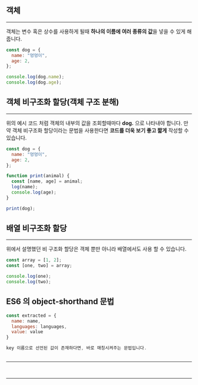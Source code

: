 ## 객체

---

객체는 변수 혹은 상수를 사용하게 될때 **하나의 이름에 여러 종류의 값**을 넣을 수 있게 해줍니다.

```javascript
const dog = {
  name: "멍멍이",
  age: 2,
};

console.log(dog.name);
console.log(dog.age);
```

## 객체 비구조화 할당(객체 구조 분해)

---

위의 예시 코드 처럼 객체의 내부의 값을 조회할때마다 **dog.** 으로 나타내야 합니다. 만약 객체 비구조화 할당이라는 문법을 사용한다면 **코드를 더욱 보기 좋고 짧게** 작성할 수 있습니다.

```javascript
const dog = {
  name: "멍멍이",
  age: 2,
};

function print(animal) {
  const [name, age] = animal;
  log(name);
  console.log(age);
}

print(dog);
```

## 배열 비구조화 할당

---

위에서 설명했던 비 구조화 할당은 객체 뿐만 아니라 배열에서도 사용 할 수 있습니다.

```javascript
const array = [1, 2];
const [one, two] = array;

console.log(one);
console.log(two);
```

## ES6 의 object-shorthand 문법

```javascript
const extracted = {
  name: name,
  languages: languages,
  value: value
}

key 이름으로 선언된 값이 존재하다면, 바로 매칭시켜주는 문법입니다.
```

##

---

```javascript

```

##

---

```javascript

```
